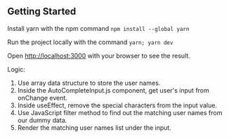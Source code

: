 ## Getting Started

Install yarn with the npm command `npm install --global yarn`

Run the project locally with the command `yarn; yarn dev`

Open [http://localhost:3000](http://localhost:3000) with your browser to see the result.

Logic:
1. Use array data structure to store the user names.
2. Inside the AutoCompleteInput.js component, get user's input from onChange event.
3. Inside useEffect, remove the special characters from the input value.
4. Use JavaScript filter method to find out the matching user names from our dummy data.
5. Render the matching user names list under the input.
